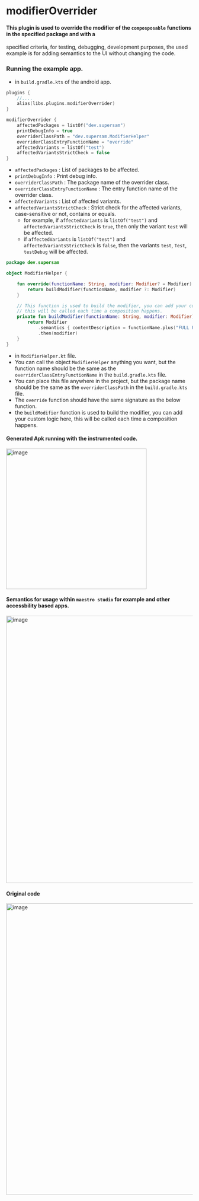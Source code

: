 # modifierOverrider

#### This plugin is used to override the modifier of the `composposable` functions in the specified package and with a

specified criteria, for testing, debugging, development purposes, the used example is for adding semantics to the UI
without changing the code.

### Running the example app.

- in `build.gradle.kts` of the android app.

```kotlin
plugins {
    //....
    alias(libs.plugins.modifierOverrider)
}
```

```kotlin
modifierOverrider {
    affectedPackages = listOf("dev.supersam")
    printDebugInfo = true
    overriderClassPath = "dev.supersam.ModifierHelper"
    overriderClassEntryFunctionName = "override"
    affectedVariants = listOf("test")
    affectedVariantsStrictCheck = false
}
```

- `affectedPackages` : List of packages to be affected.
- `printDebugInfo` : Print debug info.
- `overriderClassPath` : The package name of the overrider class.
- `overriderClassEntryFunctionName` : The entry function name of the overrider class.
- `affectedVariants` : List of affected variants.
- `affectedVariantsStrictCheck` : Strict check for the affected variants, case-sensitive or not, contains or equals.
    - for example, if `affectedVariants` is `listOf("test")` and `affectedVariantsStrictCheck` is `true`, then only the
      variant `test` will be affected.
    - if `affectedVariants` is `listOf("test")` and `affectedVariantsStrictCheck` is `false`, then the variants `test`,
      `Test`, `testDebug` will be affected.


```kotlin
package dev.supersam

object ModifierHelper {

    fun override(functionName: String, modifier: Modifier? = Modifier): Modifier {
        return buildModifier(functionName, modifier ?: Modifier)
    }

    // This function is used to build the modifier, you can add your custom logic here
    // this will be called each time a composition happens.
    private fun buildModifier(functionName: String, modifier: Modifier): Modifier {
        return Modifier
            .semantics { contentDescription = functionName.plus("FULL FREEDOM!") }
            .then(modifier)
    }
}
```
- in `ModifierHelper.kt` file.
- You can call the object `ModifierHelper` anything you want, but the function name should be the same as the
  `overriderClassEntryFunctionName` in the `build.gradle.kts` file.
- You can place this file anywhere in the project, but the package name should be the same as the
  `overriderClassPath` in the `build.gradle.kts` file.
- The `override` function should have the same signature as the below function.
- the `buildModifier` function is used to build the modifier, you can add your custom logic here, this will be called
  each time a composition happens.
  
#### Generated Apk running with the instrumented code.
<img width="379" alt="image" src="https://github.com/user-attachments/assets/1dbc845a-2901-4fc7-8c63-c2026718ae10">

#### Semantics for usage within `maestro studio` for example and other accessbility based apps.
<img width="721" alt="image" src="https://github.com/user-attachments/assets/d88e6132-8c53-414e-9c27-053f8d9826c2">

#### Original code
<img width="786" alt="image" src="https://github.com/user-attachments/assets/7cc30bfa-0e20-45b7-b759-238422b700ea">


